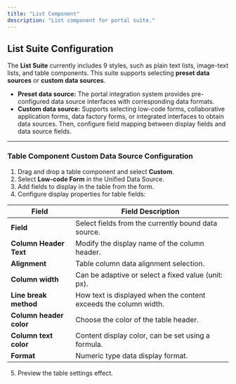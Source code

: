 ```yaml
---
title: "List Component"
description: "List component for portal suite."
---
```


## List Suite Configuration

The **List Suite** currently includes 9 styles, such as plain text lists, image-text lists, and table components. This suite supports selecting **preset data sources** or **custom data sources**.

- **Preset data source:** The portal integration system provides pre-configured data source interfaces with corresponding data formats.
- **Custom data source:** Supports selecting low-code forms, collaborative application forms, data factory forms, or integrated interfaces to obtain data sources. Then, configure field mapping between display fields and data source fields.

---

### Table Component Custom Data Source Configuration

1. Drag and drop a table component and select **Custom**.
2. Select **Low-code Form** in the Unified Data Source.
3. Add fields to display in the table from the form.
4. Configure display properties for table fields:

| Field                   | Field Description                                                                 |
|-------------------------|----------------------------------------------------------------------------------|
| **Field**               | Select fields from the currently bound data source.                              |
| **Column Header Text**  | Modify the display name of the column header.                                    |
| **Alignment**           | Table column data alignment selection.                                           |
| **Column width**        | Can be adaptive or select a fixed value (unit: px).                              |
| **Line break method**   | How text is displayed when the content exceeds the column width.                 |
| **Column header color** | Choose the color of the table header.                                            |
| **Column text color**   | Content display color, can be set using a formula.                               |
| **Format**              | Numeric type data display format.                                                |

5. Preview the table settings effect.